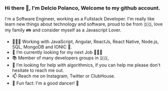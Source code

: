 ### Hi there 👋, I'm Delcio Polanco, Welcome to my github account.

<!--
**delciopolanco/delciopolanco** is a ✨ _special_ ✨ repository because its `README.md` (this file) appears on your GitHub profile.

Here are some ideas to get you started:

- 🔭 I’m currently working on ...
- 🌱 I’m currently learning ...
- 👯 I’m looking to collaborate on ...
- 🤔 I’m looking for help with ...
- 💬 Ask me about ...
- 📫 How to reach me: ...
- 😄 Pronouns: ...
- ⚡ Fun fact: ...
-->

I'm a Software Engineer, working as a Fullstack Developer. I'm really like learn new things about technology and software, proud to be from 🇩🇴, love my family 👪 and consider myself as a Javascript Lover.

- 👨🏻‍💻 Working with JavaScript, Angular, ReactJs, React Native, Node.js, SQL, MongoDB and IONIC 📲.
- 🔭 I’m currently looking for my next Job 👨🏻‍💻
- 📚 Member of many developers groups in 🇩🇴,
- 🤔 I’m looking for help with algorithmics, if you can help me please don't hesitate to reach me out.
- 📫 Reach me on Instagram, Twitter or ClubHouse.
- 🧱 Fun fact: I'm a good dancer! 🕺

